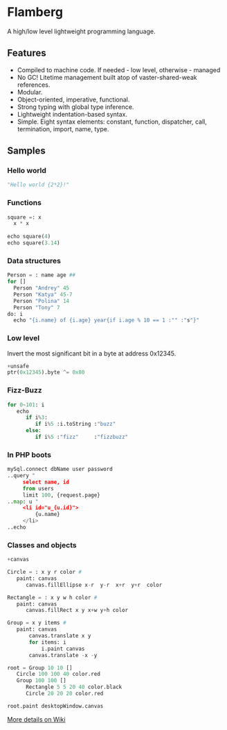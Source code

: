 # Flamberg
A high/low level lightweight programming language.

## Features
- Compiled to machine code. If needed - low level, otherwise - managed
- No GC! Litetime management built atop of vaster-shared-weak references.
- Modular.
- Object-oriented, imperative, functional.
- Strong typing with global type inference.
- Lightweight indentation-based syntax.
- Simple. Eight syntax elements: constant, function, dispatcher, call, termination, import, name, type.

## Samples

### Hello world
```Python
"Hello world {2*2}!"
```

### Functions
```Python
square =: x
  x * x
  
echo square(4)
echo square(3.14)
```

### Data structures
```Python
Person = : name age ##
for []
  Person "Andrey" 45
  Person "Katya" 45-7
  Person "Polina" 14
  Person "Tony" 7
do: i
  echo "{i.name} of {i.age} year{if i.age % 10 == 1 :"" :"s"}"
```

### Low level
Invert the most significant bit in a byte at address 0x12345.
```Python
+unsafe
ptr(0x12345).byte ^= 0x80
```

### Fizz-Buzz
```Python
for 0~101: i
   echo
      if i%3:
         if i%5 :i.toString :"buzz"
      else:
         if i%5 :"fizz"     :"fizzbuzz"
```

### In PHP boots
```Python
mySql.connect dbName user password
..query "
     select name, id
     from users
     limit 100, {request.page}
..map: u "
     <li id="u_{u.id}">
         {u.name}
     </li>
..echo
```

### Classes and objects
```Python
+canvas

Circle = : x y r color #
   paint: canvas
      canvas.fillEllipse x-r  y-r  x+r  y+r  color

Rectangle = : x y w h color #
   paint: canvas
      canvas.fillRect x y x+w y+h color

Group = x y items #
   paint: canvas
       canvas.translate x y
       for items: i
           i.paint canvas
       canvas.translate -x -y

root = Group 10 10 []
   Circle 100 100 40 color.red
   Group 100 100 []
      Rectangle 5 5 20 40 color.black
      Circle 20 20 20 color.red

root.paint desktopWindow.canvas
```

[More details on Wiki](https://github.com/karol11/flamberg/wiki)
